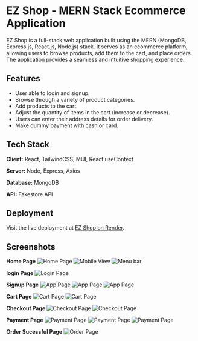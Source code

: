 # EZ Shop - MERN Stack Ecommerce Application

EZ Shop is a full-stack web application built using the MERN (MongoDB, Express.js, React.js, Node.js) stack. It serves as an ecommerce platform, allowing users to browse products, add them to the cart, and place orders. The application provides a seamless and intuitive shopping experience.

## Features

- User able to login and signup.
- Browse through a variety of product categories.
- Add products to the cart.
- Adjust the quantity of items in the cart (increase or decrease).
- Users can enter their address details for order delivery.
- Make dummy payment with cash or card.

## Tech Stack

**Client:** React, TailwindCSS, MUI, React useContext

**Server:** Node, Express, Axios

**Database:** MongoDB

**API:** Fakestore API

## Deployment

Visit the live deployment at [EZ Shop on Render](https://ez-shop.onrender.com/).

## Screenshots

**Home Page**
![Home Page](./readme/loader.png)
![Mobile View](./readme/mobile.png)
![Menu bar](./readme/mobile.png)

**login Page**
![Login Page](./readme/login.png)

**Signup Page**
![App Page](./readme/signup.png)
![App Page](./readme/signup-length-error.png)
![App Page](./readme/signup-password-error.png)

**Cart Page**
![Cart Page](./readme/empty-cart.png)
![Cart Page](./readme/cart.png)

**Checkout Page**
![Checkout Page](./readme/checkout.png)
![Checkout Page](./readme/checkout-2.png)

**Payment Page**
![Payment Page](./readme/payment.png)
![Payment Page](./readme/payment-2.png)
![Payment Page](./readme/payment-3.png)

**Order Sucessful Page**
![Order Page](./readme/order-sucessfull.png)
